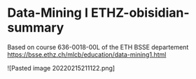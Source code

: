 # Data-Mining I ETHZ-obisidian-summary
Based on course 636-0018-00L of the ETH BSSE departement https://bsse.ethz.ch/mlcb/education/data-mining1.html

![Pasted image 20220215211122.png]
